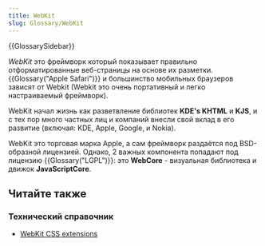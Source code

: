 ```yaml
---
title: WebKit
slug: Glossary/WebKit
---
```


{{GlossarySidebar}}

_WebKit_ это фреймворк который показывает правильно отформатированные веб-страницы на основе их разметки. {{Glossary("Apple Safari")}} и большинство мобильных браузеров зависят от Webkit (Webkit это очень портативный и легко настраиваемый фреймворк).

WebKit начал жизнь как разветвление библиотек **KDE's KHTML** и **KJS**, и с тех пор много частных лиц и компаний внесли свой вклад в его развитие (включая: KDE, Apple, Google, и Nokia).

WebKit это торговая марка Apple, а сам фреймворк раздаётся под BSD-образной лицензией. Однако, 2 важных компонента попадают под лицензию {{Glossary("LGPL")}}: это **WebCore** - визуальная библиотека и движок **JavaScriptCore**.

## Читайте также

### Технический справочник

- [WebKit CSS extensions](/ru/docs/Web/CSS/Reference/Webkit_Extensions)
